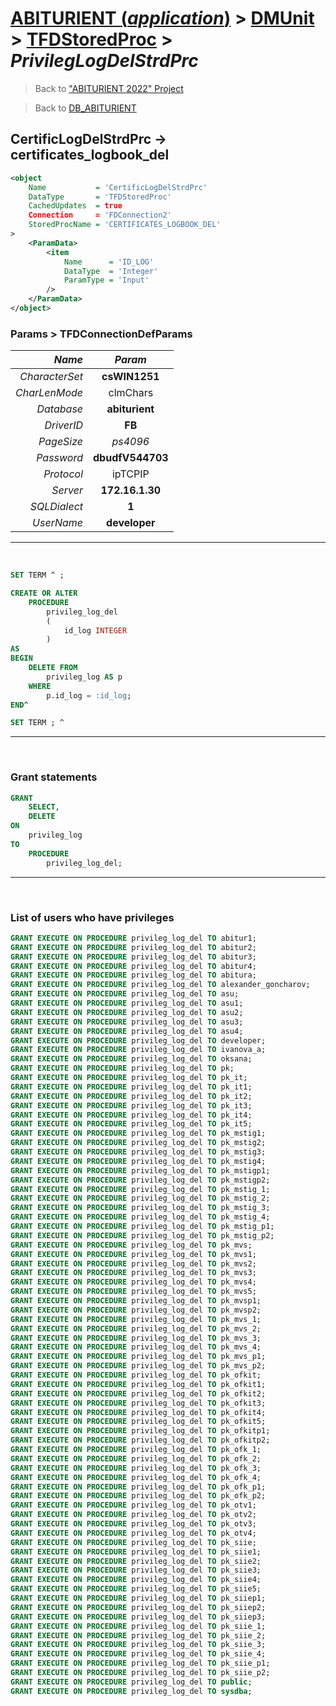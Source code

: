 # [ABITURIENT (*application*)](../../app_abiturient_2022.md) > [DMUnit](../DMUnit.md) > [TFDStoredProc](TFDStoredProc.md) > *PrivilegLogDelStrdPrc*

> Back to ["ABITURIENT 2022" Project](/README.md)

> Back to [DB_ABITURIENT](../../../db/db_abiturient_2022.md)

## CertificLogDelStrdPrc -> **certificates_logbook_del**

```xml
<object
    Name           = 'CertificLogDelStrdPrc'
    DataType       = 'TFDStoredProc'
    CachedUpdates  = true
    Connection     = 'FDConnection2'
    StoredProcName = 'CERTIFICATES_LOGBOOK_DEL'
>
    <ParamData>
        <item
            Name      = 'ID_LOG'
            DataType  = 'Integer'
            ParamType = 'Input'
        />
    </ParamData>
</object>
```

### Params > TFDConnectionDefParams

|         *Name* |        *Param*       |
|---------------:|:--------------------:|
| *CharacterSet* |    **csWIN1251**     |
|  *CharLenMode* |       clmChars       |
|     *Database* |    **abiturient**    |
|     *DriverID* |        **FB**        |
|     *PageSize* |       *ps4096*       |
|     *Password* |   **dbudfV544703**   |
|     *Protocol* |       ipTCPIP        |
|       *Server* |    **172.16.1.30**   |
|   *SQLDialect* |        **1**         |
|     *UserName* |     **developer**    |

---
</br>

```sql
SET TERM ^ ;

CREATE OR ALTER
    PROCEDURE
        privileg_log_del
        (
            id_log INTEGER
        )
AS
BEGIN
    DELETE FROM
        privileg_log AS p
    WHERE
        p.id_log = :id_log;
END^

SET TERM ; ^
```

---
</br>

### Grant statements

```sql
GRANT
    SELECT,
    DELETE
ON
    privileg_log
TO
    PROCEDURE
        privileg_log_del;
```

---
</br>

### List of users who have privileges

```sql
GRANT EXECUTE ON PROCEDURE privileg_log_del TO abitur1;
GRANT EXECUTE ON PROCEDURE privileg_log_del TO abitur2;
GRANT EXECUTE ON PROCEDURE privileg_log_del TO abitur3;
GRANT EXECUTE ON PROCEDURE privileg_log_del TO abitur4;
GRANT EXECUTE ON PROCEDURE privileg_log_del TO abitura;
GRANT EXECUTE ON PROCEDURE privileg_log_del TO alexander_goncharov;
GRANT EXECUTE ON PROCEDURE privileg_log_del TO asu;
GRANT EXECUTE ON PROCEDURE privileg_log_del TO asu1;
GRANT EXECUTE ON PROCEDURE privileg_log_del TO asu2;
GRANT EXECUTE ON PROCEDURE privileg_log_del TO asu3;
GRANT EXECUTE ON PROCEDURE privileg_log_del TO asu4;
GRANT EXECUTE ON PROCEDURE privileg_log_del TO developer;
GRANT EXECUTE ON PROCEDURE privileg_log_del TO ivanova_a;
GRANT EXECUTE ON PROCEDURE privileg_log_del TO oksana;
GRANT EXECUTE ON PROCEDURE privileg_log_del TO pk;
GRANT EXECUTE ON PROCEDURE privileg_log_del TO pk_it;
GRANT EXECUTE ON PROCEDURE privileg_log_del TO pk_it1;
GRANT EXECUTE ON PROCEDURE privileg_log_del TO pk_it2;
GRANT EXECUTE ON PROCEDURE privileg_log_del TO pk_it3;
GRANT EXECUTE ON PROCEDURE privileg_log_del TO pk_it4;
GRANT EXECUTE ON PROCEDURE privileg_log_del TO pk_it5;
GRANT EXECUTE ON PROCEDURE privileg_log_del TO pk_mstig1;
GRANT EXECUTE ON PROCEDURE privileg_log_del TO pk_mstig2;
GRANT EXECUTE ON PROCEDURE privileg_log_del TO pk_mstig3;
GRANT EXECUTE ON PROCEDURE privileg_log_del TO pk_mstig4;
GRANT EXECUTE ON PROCEDURE privileg_log_del TO pk_mstigp1;
GRANT EXECUTE ON PROCEDURE privileg_log_del TO pk_mstigp2;
GRANT EXECUTE ON PROCEDURE privileg_log_del TO pk_mstig_1;
GRANT EXECUTE ON PROCEDURE privileg_log_del TO pk_mstig_2;
GRANT EXECUTE ON PROCEDURE privileg_log_del TO pk_mstig_3;
GRANT EXECUTE ON PROCEDURE privileg_log_del TO pk_mstig_4;
GRANT EXECUTE ON PROCEDURE privileg_log_del TO pk_mstig_p1;
GRANT EXECUTE ON PROCEDURE privileg_log_del TO pk_mstig_p2;
GRANT EXECUTE ON PROCEDURE privileg_log_del TO pk_mvs;
GRANT EXECUTE ON PROCEDURE privileg_log_del TO pk_mvs1;
GRANT EXECUTE ON PROCEDURE privileg_log_del TO pk_mvs2;
GRANT EXECUTE ON PROCEDURE privileg_log_del TO pk_mvs3;
GRANT EXECUTE ON PROCEDURE privileg_log_del TO pk_mvs4;
GRANT EXECUTE ON PROCEDURE privileg_log_del TO pk_mvs5;
GRANT EXECUTE ON PROCEDURE privileg_log_del TO pk_mvsp1;
GRANT EXECUTE ON PROCEDURE privileg_log_del TO pk_mvsp2;
GRANT EXECUTE ON PROCEDURE privileg_log_del TO pk_mvs_1;
GRANT EXECUTE ON PROCEDURE privileg_log_del TO pk_mvs_2;
GRANT EXECUTE ON PROCEDURE privileg_log_del TO pk_mvs_3;
GRANT EXECUTE ON PROCEDURE privileg_log_del TO pk_mvs_4;
GRANT EXECUTE ON PROCEDURE privileg_log_del TO pk_mvs_p1;
GRANT EXECUTE ON PROCEDURE privileg_log_del TO pk_mvs_p2;
GRANT EXECUTE ON PROCEDURE privileg_log_del TO pk_ofkit;
GRANT EXECUTE ON PROCEDURE privileg_log_del TO pk_ofkit1;
GRANT EXECUTE ON PROCEDURE privileg_log_del TO pk_ofkit2;
GRANT EXECUTE ON PROCEDURE privileg_log_del TO pk_ofkit3;
GRANT EXECUTE ON PROCEDURE privileg_log_del TO pk_ofkit4;
GRANT EXECUTE ON PROCEDURE privileg_log_del TO pk_ofkit5;
GRANT EXECUTE ON PROCEDURE privileg_log_del TO pk_ofkitp1;
GRANT EXECUTE ON PROCEDURE privileg_log_del TO pk_ofkitp2;
GRANT EXECUTE ON PROCEDURE privileg_log_del TO pk_ofk_1;
GRANT EXECUTE ON PROCEDURE privileg_log_del TO pk_ofk_2;
GRANT EXECUTE ON PROCEDURE privileg_log_del TO pk_ofk_3;
GRANT EXECUTE ON PROCEDURE privileg_log_del TO pk_ofk_4;
GRANT EXECUTE ON PROCEDURE privileg_log_del TO pk_ofk_p1;
GRANT EXECUTE ON PROCEDURE privileg_log_del TO pk_ofk_p2;
GRANT EXECUTE ON PROCEDURE privileg_log_del TO pk_otv1;
GRANT EXECUTE ON PROCEDURE privileg_log_del TO pk_otv2;
GRANT EXECUTE ON PROCEDURE privileg_log_del TO pk_otv3;
GRANT EXECUTE ON PROCEDURE privileg_log_del TO pk_otv4;
GRANT EXECUTE ON PROCEDURE privileg_log_del TO pk_siie;
GRANT EXECUTE ON PROCEDURE privileg_log_del TO pk_siie1;
GRANT EXECUTE ON PROCEDURE privileg_log_del TO pk_siie2;
GRANT EXECUTE ON PROCEDURE privileg_log_del TO pk_siie3;
GRANT EXECUTE ON PROCEDURE privileg_log_del TO pk_siie4;
GRANT EXECUTE ON PROCEDURE privileg_log_del TO pk_siie5;
GRANT EXECUTE ON PROCEDURE privileg_log_del TO pk_siiep1;
GRANT EXECUTE ON PROCEDURE privileg_log_del TO pk_siiep2;
GRANT EXECUTE ON PROCEDURE privileg_log_del TO pk_siiep3;
GRANT EXECUTE ON PROCEDURE privileg_log_del TO pk_siie_1;
GRANT EXECUTE ON PROCEDURE privileg_log_del TO pk_siie_2;
GRANT EXECUTE ON PROCEDURE privileg_log_del TO pk_siie_3;
GRANT EXECUTE ON PROCEDURE privileg_log_del TO pk_siie_4;
GRANT EXECUTE ON PROCEDURE privileg_log_del TO pk_siie_p1;
GRANT EXECUTE ON PROCEDURE privileg_log_del TO pk_siie_p2;
GRANT EXECUTE ON PROCEDURE privileg_log_del TO public;
GRANT EXECUTE ON PROCEDURE privileg_log_del TO sysdba;
```